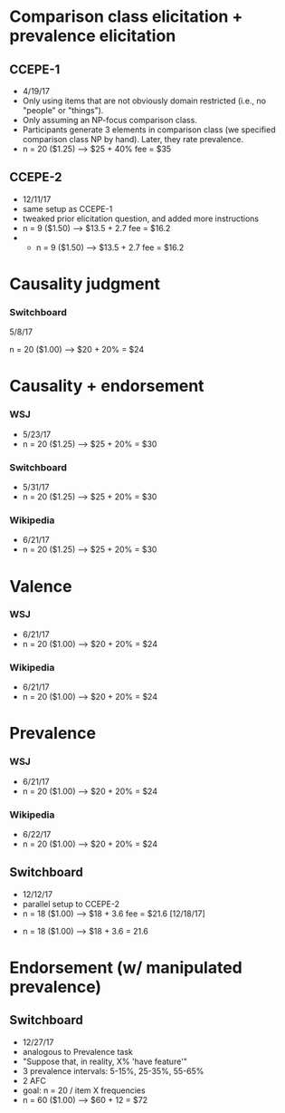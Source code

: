 # Comparison class elicitation + prevalence elicitation


## CCEPE-1

- 4/19/17
- Only using items that are not obviously domain restricted (i.e., no "people" or "things").
- Only assuming an NP-focus comparison class.
- Participants generate 3 elements in comparison class (we specified comparison class NP by hand). Later, they rate prevalence.
- n = 20 ($1.25) --> $25 + 40% fee = $35

## CCEPE-2

- 12/11/17
- same setup as CCEPE-1
- tweaked prior elicitation question, and added more instructions
- n = 9 ($1.50) --> $13.5 + 2.7 fee = $16.2
- + n = 9 ($1.50) --> $13.5 + 2.7 fee = $16.2

# Causality judgment

### Switchboard

5/8/17

n = 20 ($1.00) --> $20 + 20% = $24

# Causality + endorsement

### WSJ

- 5/23/17
- n = 20 ($1.25) --> $25 + 20% = $30

### Switchboard

- 5/31/17
- n = 20 ($1.25) --> $25 + 20% = $30

### Wikipedia

- 6/21/17
- n = 20 ($1.25) --> $25 + 20% = $30

# Valence

### WSJ

- 6/21/17
- n = 20 ($1.00) --> $20 + 20% = $24

### Wikipedia

- 6/21/17
- n = 20 ($1.00) --> $20 + 20% = $24

# Prevalence

### WSJ

- 6/21/17
- n = 20 ($1.00) --> $20 + 20% = $24

### Wikipedia

- 6/22/17
- n = 20 ($1.00) --> $20 + 20% = $24

## Switchboard

- 12/12/17
- parallel setup to CCEPE-2
- n = 18 ($1.00) --> $18 + 3.6 fee = $21.6
[12/18/17]
+ n = 18 ($1.00) --> $18 + 3.6 = 21.6

# Endorsement (w/ manipulated prevalence)

## Switchboard
- 12/27/17
- analogous to Prevalence task
- "Suppose that, in reality, X% 'have feature'"
- 3 prevalence intervals: 5-15%, 25-35%, 55-65%
- 2 AFC
- goal: n = 20 / item X frequencies
- n = 60 ($1.00) --> $60 + 12 = $72

